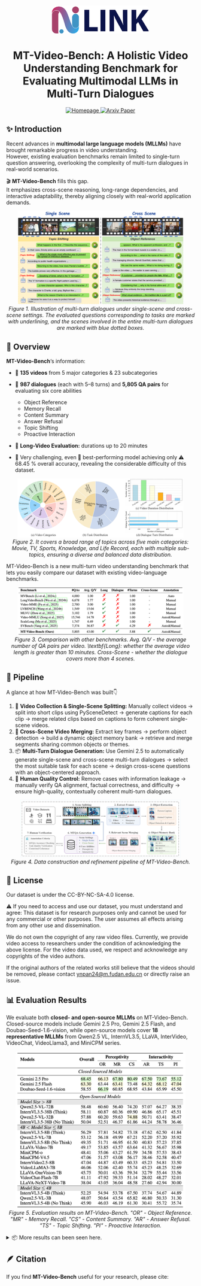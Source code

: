 <p align="center">
  <img src="./images/LINK-LOGO.png" width="260" alt="link Logo" style="border-radius: 12px;">
</p>

<h1 align="center">MT-Video-Bench: A Holistic Video Understanding Benchmark for Evaluating Multimodal LLMs in Multi-Turn Dialogues</h1>
<p align="center">
  <a href="https://mt-video-bench.github.io/">
    <img src="https://img.shields.io/badge/%F0%9F%8C%90%20Homepage-MT--Video--Bench-blue.svg" alt="Homepage">
  </a>
  <!-- <a href="https://arxiv.org/abs/2510.12345">
    <img src="https://img.shields.io/badge/Paper-ArXiv-red.svg" alt="Arxiv Paper">
  </a> -->
  <a href="https://arxiv.org/abs/2510.10689">
    <img src="https://img.shields.io/badge/Paper-ArXiv-red.svg" alt="Arxiv Paper">
  </a >
</p>


## ✨ Introduction

Recent advances in **multimodal large language models (MLLMs)** have brought remarkable progress in video understanding.  
However, existing evaluation benchmarks remain limited to single-turn question answering, overlooking the complexity of multi-turn dialogues in real-world scenarios.

🎬 **MT-Video-Bench** fills this gap.  
It emphasizes cross-scene reasoning, long-range dependencies, and interactive adaptability, thereby aligning closely with real-world application demands.
<p align="center">
  <img src="./images/intro.png" width="88%" alt="Illustration of MT-Video-Bench">
  <br>
  <em>Figure 1. Illustration of multi-turn dialogues under single-scene and cross-scene settings. The evaluated questions corresponding to tasks are marked with underlining, and the scenes involved in the entire multi-turn dialogues are marked with blue dotted boxes.</em>
</p>

## 🚀 Overview

**MT-Video-Bench**‘s information:

- 📌 **135 videos** from 5 major categories & 23 subcategories 

- 💬 **987 dialogues** (each with 5–8 turns) and **5,805 QA pairs** for evaluating six core abilities
  - Object Reference
  - Memory Recall
  - Content Summary
  - Answer Refusal
  - Topic Shifting
  - Proactive Interaction

- 🧮 **Long-Video Evaluation:** durations up to 20 minutes 
  
- 🧠 Very challenging, even 🥇 best-performing model achieving only ⚠️ 68.45 % overall accuracy, revealing the considerable difficulty of this dataset.

<p align="center">
  <img src="./images/benchmark_statistics.png" width="88%" alt="Statistics of multi-turn dialogues">
  <br>
  <em>Figure 2. It covers a broad range of topics across five main categories: Movie, TV, Sports, Knowledge, and Life Record, each with multiple sub-topics, ensuring a diverse and balanced data distribution.</em>
</p>


MT-Video-Bench is a new multi-turn video understanding benchmark that lets you easily compare our dataset with existing video-language benchmarks.
<p align="center">
  <img src="./images/benchmark_comparison.png" width="88%" alt="Comparison with other benchmarks">
  <br>
  <em>Figure 3. Comparison with other benchmarks. Avg. Q/V - the average number of QA pairs per video. \textbf{Long}: whether the average video length is greater than 10 minutes. Cross-Scene - whether the dialogue covers more than 4 scenes.</em>
</p>


## 🧩 Pipeline

A glance at how MT-Video-Bench was built👇

1. 🔎 **Video Collection & Single-Scene Splitting:** Manually collect videos → split into short clips using PySceneDetect → generate captions for each clip → merge related clips based on captions to form coherent single-scene videos.
2. 🧾 **Cross-Scene Video Merging:** Extract key frames → perform object detection → build a dynamic object memory bank → retrieve and merge segments sharing common objects or themes.
3. 📦 **Multi-Turn Dialogue Generation:** Use Gemini 2.5 to automatically generate single-scene and cross-scene multi-turn dialogues → select the most suitable task for each scene → design cross-scene questions with an object-centered approach.
4. 🚦 **Human Quality Control:** Remove cases with information leakage → manually verify QA alignment, factual correctness, and difficulty → ensure high-quality, contextually coherent multi-turn dialogues.


<p align="center">
  <img src="./images/pipeline_page-0001.jpg" width="85%" alt="Data Pipeline">
  <br>
  <em>Figure 4. Data construction and refinement pipeline of MT-Video-Bench.</em>
</p>


## 🌟 License

Our dataset is under the CC-BY-NC-SA-4.0 license.

⚠️ If you need to access and use our dataset, you must understand and agree: This dataset is for research purposes only and cannot be used for any commercial or other purposes. The user assumes all effects arising from any other use and dissemination.

We do not own the copyright of any raw video files. Currently, we provide video access to researchers under the condition of acknowledging the above license. For the video data used, we respect and acknowledge any copyrights of the video authors. 

If the original authors of the related works still believe that the videos should be removed, please contact ynpan24@m.fudan.edu.cn or directly raise an issue.



## 📊 Evaluation Results

We evaluate both **closed- and open-source MLLMs** on MT-Video-Bench. Closed-source models include Gemini 2.5 Pro, Gemini 2.5 Flash, and Doubao-Seed-1.6-vision, while open-source models cover **18 representative MLLMs** from Qwen2.5 VL, InternVL3.5, LLaVA, InterVideo, VideoChat, VideoLlama3, and MiniCPM series.

<p align="center">
  <img src="./images/main result.png" width="90%" alt="Main Results">
  <br>
  <em>Figure 5. Evaluation results on MT-Video-Bench. "OR" - Object Reference. "MR" - Memory Recall. "CS" - Content Summary. "AR" - Answer Refusal. "TS" - Topic Shifting. "PI" - Proactive Interaction. </em>
</p>

<details> <summary>📦 More results can been seen here.</summary>
<p align="center">
  <img src="./images/single_cross_compare.png" width="80%" alt="Comparison on single-scene vs cross-scene">
  <br>
  <em>Figure 6. Performance comparison of Qwen2.5-VL-7B, InternVL3.5-8B (Think), and Gemini 2.5 Pro across various tasks under single-scene and cross-scene settings.
 </em>
</p>

<p align="center">
  <img src="./images/video_length_ablation.png" width="80%" alt="Comparison on video length">
  <br>
  <em>Figure 7. Performance comparison of four MLLMs across diverse video lengths.
 </em>
</p>

<p align="center">
  <img src="./images/wo_context_gt_qwen_bar_color.png" width="80%" alt="Comparison on context">
  <br>
  <em>Figure 8. Performance comparison of golden context, self-predicted context, and without context for the Qwen2.5-VL-7B model.
 </em>
</p>

<p align="center">
  <img src="./images/ablation_frames.png" width="80%" alt="Comparison on ablation">
  <br>
  <em>Figure 9. Ablation results of frames on different abilities. (a) Performance of Object Reference, Memory Recall, Content Summary, and Proactive Interaction; (b) Performance of Answer Refusal and Topic Shifting.
 </em>
</p>

<p align="center">
  <img src="./images/draw_resulotion.png" width="80%" alt="Comparison on resolution">
  <br>
  <em>Figure 10. Ablation results of resolutions on different abilities.
 </em>
</p>

</details>

## 🪶 Citation

If you find **MT-Video-Bench** useful for your research, please cite:


